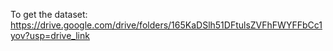 
To get the dataset: https://drive.google.com/drive/folders/165KaDSlh51DFtulsZVFhFWYFFbCc1yov?usp=drive_link
